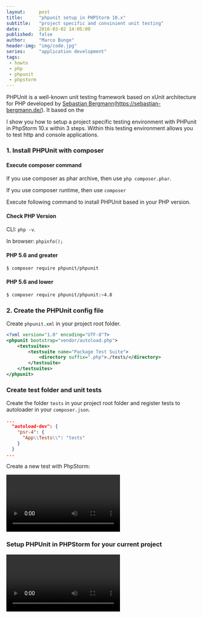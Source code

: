 ```yaml
---
layout:     post
title:      "phpunit setup in PHPStorm 10.x"
subtitle:   "project specific and convinient unit testing"
date:       2016-03-02 14:05:00
published:  false
author:     "Marco Bunge"
header-img: "img/code.jpg"
series:     "application development"
tags:
 - howto
 - php
 - phpunit
 - phpstorm
---
```


PHPUnit is a well-known unit testing framework based on xUnit architecture for PHP developed by <a href="" target="_blank">Sebastian Bergmann</a>(https://sebastian-bergmann.de/). It based on the 

I show you how to setup a project specific testing environment with PHPunit in PhpStorm 10.x within 3 steps. Within this testing environment allows you to test http and console applications.

### 1. Install PHPUnit with composer

<div class="callout callout-success">
  <h4>Execute composer command</h4>
  <p>If you use composer as phar archive, then use <code>php composer.phar</code>.</p>
  <p>If you use composer runtime, then use <code>composer</code></p>
</div>

Execute following command to install PHPUnit based in your PHP version.

<div class="callout callout-success">
  <h4>Check PHP Version</h4>
  <p>CLI: <code>php -v</code>.</p>
  <p>In browser: <code>phpinfo();</code></p>
</div>

#### PHP 5.6 and greater

```bash
$ composer require phpunit/phpunit
```

#### PHP 5.6 and lower

```bash
$ composer require phpunit/phpunit:~4.8
```

### 2. Create the PHPUnit config file

Create `phpunit.xml` in your project root folder.

```xml
<?xml version="1.0" encoding="UTF-8"?>
<phpunit bootstrap="vendor/autoload.php">
    <testsuites>
        <testsuite name="Package Test Suite">
            <directory suffix=".php">./tests/</directory>
        </testsuite>
    </testsuites>
</phpunit>
```

### Create test folder and unit tests

Create the folder `tests` in your project root folder and register tests to autoloader in your `composer.json`.

```json
...
  "autoload-dev": {
    "psr-4": {
      "App\\Tests\\": "tests"
    }
  }
...
```

Create a new test with PhpStorm:

<video src="http://www.marco-bunge.com/img/new-phpunit-test.mp4" autobuffer controls>
   <source src="http://www.marco-bunge.com/img/new-phpunit-test.mp4" type="video/mp4">
</video>

### Setup PHPUnit in PHPStorm for your current project

<video src="http://www.marco-bunge.com/img/setup-phpunit-in-phpstorm.mp4" autobuffer controls>
   <source src="http://www.marco-bunge.com/img/setup-phpunit-in-phpstorm.mp4" type="video/mp4">
</video>
